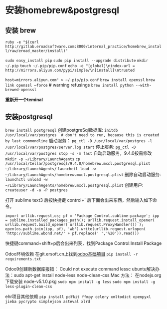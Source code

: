 # 安装homebrew&postgresql

## 安装 brew

`ruby -e "$(curl http://gitlab.eroadsoftware.com:8000/internal_practice/homebrew_install/raw/eroad_master/install)" `

`sudo easy_install pip`
`sudo pip install --upgrade distribute`
`mkdir ~/.pip`
`touch ~/.pip/pip.conf`
`echo -e "[global]\nindex-url = http://mirrors.aliyun.com/pypi/simple/\n[install]\ntrusted`

`host=mirrors.aliyun.com" > ~/.pip/pip.conf`
`brew install openssl`
`brew link openssl —force`  # warning refusings
`brew install python --with-brewed-openssl`

**重新开一个teminal**



## 安装postgresql

`brew install postgresql`
创建postgreSql数据库:
`initdb /usr/local/var/postgres  # don't need to run, because this is created by last commondline`
启动服务：
`pg_ctl -D /usr/local/var/postgres -l /usr/local/var/postgres/server.log start`
停止服务:
`pg_ctl -D /usr/local/var/postgres stop -s -m fast`
自动启动服务，9.4.0按需修改
`mkdir -p ~/Library/LaunchAgents`
`cp /usr/local/Cellar/postgresql/9.4.0/homebrew.mxcl.postgresql.plist ~/Library/LaunchAgents/`
`launchctl load -w ~/Library/LaunchAgents/homebrew.mxcl.postgresql.plist`
删除自动启动服务:
`launchctl unload -w ~/Library/LaunchAgents/homebrew.mxcl.postgresql.plist`
创建用户:
`createuser -d -a -P postgres`


打开 sublime text3 后按快捷键 control+` 后下面会出来东西，然后输入如下命令。

`import urllib.request,os; pf = 'Package Control.sublime-package'; ipp = sublime.installed_packages_path(); urllib.request.install_opener( urllib.request.build_opener( urllib.request.ProxyHandler()) ); open(os.path.join(ipp, pf), 'wb').write(urllib.request.urlopen( 'http://sublime.wbond.net/' + pf.replace(' ','%20')).read())`

快捷键command+shift+p后会出来列表，找到Package Control:Install Package


Odoo环境依赖
在git.ersoft.cn上找到[odoo基础项目](http://git.ersoft.cn/projects/ODOO)
`pip install -r requirements.txt`

Odoo9创建新数据库报错： Could not execute command lessc
ubuntu解决办法：sudo apt-get install node-less node-clean-css
Mac 方法：
在nodejs.org下载安装 node-v5.1.0.pkg
`sudo npm install -g less`
`sudo npm install -g less-plugin-clean-css`


ehr项目其他依赖
`pip install pdfkit ffmpy celery xmltodict openpyxl jieba pycrypto simplejson asteval xlrd`
